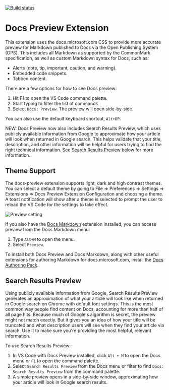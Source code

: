 [![Build status](https://ceapex.visualstudio.com/Engineering/_apis/build/status/Authoring/docs-preview%20CI)](https://ceapex.visualstudio.com/Engineering/_build/latest?definitionId=1350&branchName=develop)
# Docs Preview Extension

This extension uses the docs.microsoft.com CSS to provide more accurate preview for Markdown published to Docs via the Open Publishing System (OPS). This includes all Markdown as supported by the CommonMark specification, as well as custom Markdown syntax for Docs, such as:

- Alerts (note, tip, important, caution, and warning).
- Embedded code snippets.
- Tabbed content.

There are a few options for how to see Docs preview:

1. Hit F1 to open the VS Code command palette.
1. Start typing to filter the list of commands
1. Select `Docs: Preview`. The preview will open side-by-side.

You can also use the default keyboard shortcut, `Alt+DP`.

NEW: Docs Preview now also includes Search Results Preview, which uses publicly available information from Google to approximate how your article will look when returned in Google search. This helps validate that your title, description, and other information will be helpful for users trying to find the right technical information. See [Search Results Preview](#search-results-preview) below for more information.

## Theme Support

The docs-preview extension supports light, dark and high contrast themes.  You can select a default theme by going to File => Preferences => Settings => Extensions => Docs Preview Extension Configuration and choosing a theme.  A toast notification will show after a theme is selected to prompt the user to reload the VS Code for the settings to take effect.

![Preview setting](https://raw.githubusercontent.com/microsoft/vscode-docs-authoring/master/docs-preview/images/preview-setting.gif)

If you also have the [Docs Markdown](https://marketplace.visualstudio.com/items?itemName=docsmsft.docs-markdown) extension installed, you can access preview from the Docs Markdown menu:

1. Type `Alt+M` to open the menu.
1. Select `Preview`.

To install both Docs Preview and Docs Markdown, along with other useful extensions for authoring Markdown for docs.microsoft.com, install the [Docs Authoring Pack](https://marketplace.visualstudio.com/items?itemName=docsmsft.docs-authoring-pack).

## Search Results Preview

Using publicly available information from Google, Search Results Preview generates an approximation of what your article will look like when returned in Google search on Chrome with default font settings. This is the most common way people find content on Docs, accounting for more than half of all page hits. Because much of Google's algorithm is secret, the preview might not match exactly. But it gives you an idea of how your title will be truncated and what description users will see when they find your article via search. Use it to make sure you're providing the most helpful, relevant information.

To use Search Results Preview:

1. In VS Code with Docs Preview installed, click `Alt + M` to open the Docs menu or `F1` to open the command palette.
1. Select `Search Results Preview` from the Docs menu or filter to find `Docs: Search Results Preview` from the command palette.
1. A simple preview opens in a side-by-side window, approximating how your article will look in Google search results.

